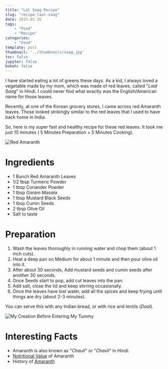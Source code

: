 ```yaml
---
title: "Lal Saag Recipe"
slug: "recipe-laal-saag"
date: 2015-01-26
tags:
    - "Food"
    - "Recipe"
categories:
    - "Food"
template: post
thumbnail: '../thumbnails/saag.jpg'
toc: false
jupyter: false
bokeh: false
---
```


I have started eating a lot of greens these days. As a kid, I always
loved a vegetable made by my mom, which was made of red leaves, called
"*Laal Saag*" in Hindi. I could never find what exactly was the
English/American name for those leaves.

Recently, at one of the Korean grocery stores, I came across red
Amaranth leaves. Those looked strikingly similar to the red leaves that
I used to have back home in India.

So, here is my super fast and healthy recipe for these red leaves. It
took me just 10 minutes ( 5 Minutes Preparation + 5 Minutes Cooking).


![Red Amaranth](https://res.cloudinary.com/sadanandsingh/image/upload/v1496963333/redSaag_vyrm11.jpg)

Ingredients
===========

-   1 Bunch Red Amaranth Leaves
-   1/2 tbsp Turmeric Powder
-   1 tbsp Coriander Powder
-   1 tbsp *Garam Masala*
-   1 tbsp Mustard Black Seeds
-   1 tbsp Cumin Seeds
-   2 tbsp Olive Oil
-   Salt to taste

Preparation
===========

1.  Wash the leaves thoroughly in running water and chop them (about 1
    inch cuts).
2.  Heat a deep pan on Medium for about 1 minute and then pour olive oil into it.
3.  After about 30 seconds, Add mustard seeds and cumin seeds after
    another 30 seconds.
4.  Once Seeds start to pop, add cut leaves into the pan.
5.  Add salt, close the lid and keep stirring occasionally.
6.  Once the leaves have lost water, add all the spices and keep frying
    until things are dry (about 2-3 minutes).

You can serve this with any Indian bread, or with rice and lentils
(*Daal*).

![My Creation Before Entering My Tummy](https://res.cloudinary.com/sadanandsingh/image/upload/v1496963333/redSaag_final_ktfqua.jpg)


Interesting Facts
=================

-   Amaranth is also known as "*Chauli*" or "*Chavli*" in Hindi.
-   [Nutritional Value](https://www.fatsecret.com/calories-nutrition/usda/amaranth-leaves) of Amaranth
-   History of [Amaranth](https://en.wikipedia.org/wiki/Amaranth#History)
